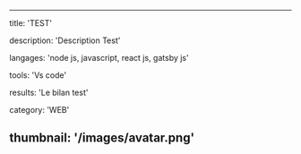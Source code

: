 ---

title: 'TEST'

description: 'Description Test'

langages: 'node js, javascript, react js, gatsby js'

tools: 'Vs code'

results: 'Le bilan test'

category: 'WEB'

thumbnail: '/images/avatar.png'
---